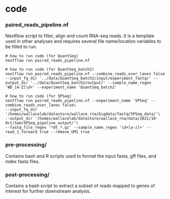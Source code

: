 # code

### paired_reads_pipeline.nf

Nextflow script to filter, align and count RNA-seq reads. It is a template used in other analyses and requires several file name/location variables to be filled to run. 

```
# how to run code (for QuantSeq)
nextflow run paired_reads_pipeline.nf

# how to run code (for QuantSeq_batch2)
nextflow run paired_reads_pipeline.nf --combine_reads_over_lanes false --input_fq_dir '../data/QuantSeq_batch2/input/experiment_fastq/' --output_dir '../data/QuantSeq_batch2/output/' --sample_name_regex 'WD_[A-Z]\d+' --experiment_name 'QuantSeq_batch2'

# how to run code (for 5PSeq)
nextflow run paired_reads_pipeline.nf --experiment_name '5PSeq' --combine_reads_over_lanes false\
--input_fq_dir '/homes/wallacelab/datastore/wallace_rna/bigdata/fastq/5PSeq_data/'\
--output_dir '/homes/wallacelab/datastore/wallace_rna/data/2021/10-Oct/Sam/5PSeq_pipeline_output/'\
--fastq_file_regex '*dt_*.gz' --sample_name_regex '\d+[a-z]+' --read_1_forward true --remove_UMI true

```

### pre-processing/

Contains bash and R scripts used to format the input fasta, gff files, and index fasta files.

### post-processing/

Contains a bash script to extract a subset of reads mapped to genes of interest for further downstream analysis.
